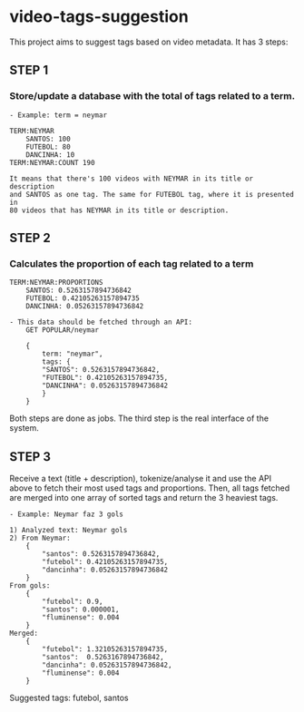 video-tags-suggestion
=====================

This project aims to suggest tags based on video metadata. It has 3 steps:

STEP 1
------
### Store/update a database with the total of tags related to a term.

	- Example: term = neymar

	TERM:NEYMAR
		SANTOS: 100
		FUTEBOL: 80
		DANCINHA: 10
	TERM:NEYMAR:COUNT 190

	It means that there's 100 videos with NEYMAR in its title or description
	and SANTOS as one tag. The same for FUTEBOL tag, where it is presented in
	80 videos that has NEYMAR in its title or description.

STEP 2
------
### Calculates the proportion of each tag related to a term

	TERM:NEYMAR:PROPORTIONS
		SANTOS: 0.5263157894736842
		FUTEBOL: 0.42105263157894735
		DANCINHA: 0.05263157894736842

	- This data should be fetched through an API:
		GET POPULAR/neymar

		{
		    term: "neymar",
		    tags: {
			"SANTOS": 0.5263157894736842,
			"FUTEBOL": 0.42105263157894735,
			"DANCINHA": 0.05263157894736842
		    }
		}

Both steps are done as jobs. The third step is the real interface of the system.

STEP 3
------
Receive a text (title + description), tokenize/analyse it and use the API above
to fetch their most used tags and proportions. Then, all tags fetched are
merged into one array of sorted tags and return the 3 heaviest tags.

	- Example: Neymar faz 3 gols

	1) Analyzed text: Neymar gols
	2) From Neymar:
		{
			"santos": 0.5263157894736842,
			"futebol": 0.42105263157894735,
			"dancinha": 0.05263157894736842
		}
	From gols:
		{
			"futebol": 0.9,
			"santos": 0.000001,
			"fluminense": 0.004
		}
	Merged:
		{
			"futebol": 1.32105263157894735,
			"santos":  0.5263167894736842,
			"dancinha": 0.05263157894736842,
			"fluminense": 0.004
		}

Suggested tags: futebol, santos
